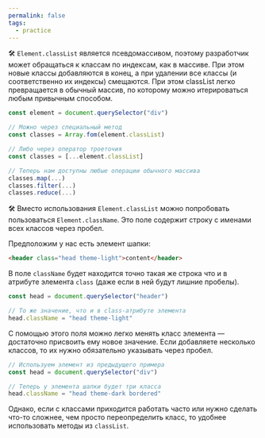 ```yaml
---
permalink: false
tags:
  - practice
---
```



🛠 `Element.classList` является псевдомассивом, поэтому разработчик может обращаться к классам по индексам, как в массиве. При этом новые классы добавляются в конец, а при удалении все классы (и соответственно их индексы) смещаются. При этом classList легко превращается в обычный массив, по которому можно итерироваться любым привычным способом.

```js
const element = document.querySelector("div")

// Можно через специальный метод
const classes = Array.fom(element.classList)

// Либо через оператор троеточия
const classes = [...element.classList]

// Теперь нам доступны любые операции обычного массива
classes.map(...)
classes.filter(...)
classes.reduce(...)
```

🛠 Вместо использования `Element.classList` можно попробовать пользоваться `Element.className`. Это поле содержит строку с именами всех классов через пробел.

Предположим у нас есть элемент шапки:

```html
<header class="head theme-light">content</header>
```

В поле `className` будет находится точно такая же строка что и в атрибуте элемента `class` (даже если в ней будут лишние пробелы).

```js
const head = document.querySelector("header")

// То же значение, что и в class-атрибуте элемента
head.className = "head theme-light"
```

С помощью этого поля можно легко менять класс элемента — достаточно присвоить ему новое значение. Если добавляете несколько классов, то их нужно обязательно указывать через пробел.

```js
// Используем элемент из предыдущего примера
const head = document.querySelector("div")

// Теперь у элемента шапки будет три класса
head.className = "head theme-dark bordered"
```

Однако, если с классами приходится работать часто или нужно сделать что-то сложнее, чем просто переопределить класс, то удобнее использовать методы из `classList`.
